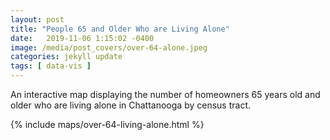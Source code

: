 ```yaml
---
layout: post
title: "People 65 and Older Who are Living Alone"
date:   2019-11-06 1:15:02 -0400
image: /media/post_covers/over-64-alone.jpeg
categories: jekyll update
tags: [ data-vis ]
---
```


An interactive map displaying the number of homeowners 65 years old and older who are living alone in Chattanooga by census tract.

{% include maps/over-64-living-alone.html %}